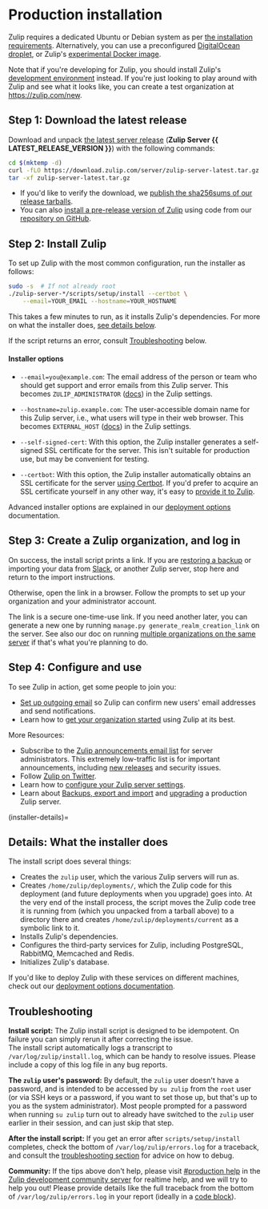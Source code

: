 # Production installation

Zulip requires a dedicated Ubuntu or Debian system as per
[the installation requirements](../production/requirements.md).
Alternatively, you can use a preconfigured
[DigitalOcean droplet](https://marketplace.digitalocean.com/apps/zulip?refcode=3ee45da8ee26),
or Zulip's [experimental Docker image](../production/deployment.html#zulip-in-docker).

Note that if you're developing for Zulip, you should install Zulip's
[development environment](../development/overview.md) instead.
If you're just looking to play around with Zulip and see what it looks like,
you can create a test organization at <https://zulip.com/new>.

## Step 1: Download the latest release

Download and unpack
[the latest server release](https://download.zulip.com/server/zulip-server-latest.tar.gz)
(**Zulip Server {{ LATEST_RELEASE_VERSION }}**) with the following commands:

```bash
cd $(mktemp -d)
curl -fLO https://download.zulip.com/server/zulip-server-latest.tar.gz
tar -xf zulip-server-latest.tar.gz
```

- If you'd like to verify the download, we
  [publish the sha256sums of our release tarballs](https://download.zulip.com/server/SHA256SUMS.txt).
- You can also
  [install a pre-release version of Zulip](../production/deployment.html#installing-zulip-from-git)
  using code from our [repository on GitHub](https://github.com/zulip/zulip/).

## Step 2: Install Zulip

To set up Zulip with the most common configuration,
run the installer as follows:

```bash
sudo -s  # If not already root
./zulip-server-*/scripts/setup/install --certbot \
    --email=YOUR_EMAIL --hostname=YOUR_HOSTNAME
```

This takes a few minutes to run, as it installs Zulip's dependencies.
For more on what the installer does, [see details below](#installer-details).

If the script returns an error,
consult [Troubleshooting](#troubleshooting) below.

#### Installer options

- `--email=you@example.com`: The email address of the person or team
  who should get support and error emails from this Zulip server.
  This becomes `ZULIP_ADMINISTRATOR` ([docs][doc-settings]) in the Zulip settings.

- `--hostname=zulip.example.com`: The user-accessible domain name for
  this Zulip server, i.e., what users will type in their web browser.
  This becomes `EXTERNAL_HOST` ([docs][doc-settings]) in the Zulip settings.

- `--self-signed-cert`: With this option, the Zulip installer
  generates a self-signed SSL certificate for the server.
  This isn't suitable for production use, but may be convenient for testing.

- `--certbot`: With this option, the Zulip installer automatically
  obtains an SSL certificate for the server [using Certbot][doc-certbot].
  If you'd prefer to acquire an SSL certificate yourself in any other way,
  it's easy to [provide it to Zulip][doc-ssl-manual].

Advanced installer options are explained
in our [deployment options][doc-deployment-options] documentation.

[doc-settings]: ../production/settings.md
[doc-certbot]: ../production/ssl-certificates.html#certbot-recommended
[doc-ssl-manual]: ../production/ssl-certificates.html#manual-install
[doc-deployment-options]: ../production/deployment.html#advanced-installer-options

## Step 3: Create a Zulip organization, and log in

On success, the install script prints a link.
If you are [restoring a backup][zulip-backups]
or importing your data from [Slack][slack-import],
or another Zulip server, stop here
and return to the import instructions.

[slack-import]: https://zulip.com/help/import-from-slack
[zulip-backups]: ../production/export-and-import.html#backups

Otherwise, open the link in a browser.
Follow the prompts to set up your organization
and your administrator account.

The link is a secure one-time-use link. If you need another
later, you can generate a new one by running
`manage.py generate_realm_creation_link` on the server. See also our
doc on running [multiple organizations on the same
server](multiple-organizations.md) if that's what you're planning to
do.

## Step 4: Configure and use

To see Zulip in action,
get some people to join you:

- [Set up outgoing email](email.md) so Zulip can confirm new users'
  email addresses and send notifications.
- Learn how to [get your organization started][realm-admin-docs]
  using Zulip at its best.

More Resources:

- Subscribe to the [Zulip announcements email
  list](https://groups.google.com/g/zulip-announce) for
  server administrators. This extremely low-traffic list is for
  important announcements, including [new
  releases](../overview/release-lifecycle.md) and security issues.
- Follow [Zulip on Twitter](https://twitter.com/zulip).
- Learn how to [configure your Zulip server settings](settings.md).
- Learn about [Backups, export and import](../production/export-and-import.md)
  and [upgrading](../production/upgrade-or-modify.md) a production Zulip
  server.

[realm-admin-docs]: https://zulip.com/help/getting-your-organization-started-with-zulip

(installer-details)=

## Details: What the installer does

The install script does several things:

- Creates the `zulip` user, which the various Zulip servers will run as.
- Creates `/home/zulip/deployments/`, which the Zulip code for this
  deployment (and future deployments when you upgrade) goes into.
  At the very end of the install process,
  the script moves the Zulip code tree it is running from (which you unpacked from a tarball above)
  to a directory there and creates `/home/zulip/deployments/current`
  as a symbolic link to it.
- Installs Zulip's dependencies.
- Configures the third-party services for Zulip,
  including PostgreSQL, RabbitMQ, Memcached and Redis.
- Initializes Zulip's database.

If you'd like to deploy Zulip with these services on different machines,
check out our [deployment options documentation](deployment.md).

## Troubleshooting

**Install script:**
The Zulip install script is designed to be idempotent.
On failure you can simply rerun it
after correcting the issue.  
The install script automatically logs a transcript to
`/var/log/zulip/install.log`,
which can be handy to resolve issues.
Please include a copy of this log file in any bug reports.

**The `zulip` user's password:**
By default, the `zulip` user doesn't have a password,
and is intended to be accessed by `su zulip` from the `root` user
(or via SSH keys or a password, if you want to set those up,
but that's up to you as the system administrator).
Most people prompted for a password when running `su zulip`
turn out to already have switched to the `zulip` user earlier in their session,
and can just skip that step.

**After the install script:**
If you get an error after `scripts/setup/install` completes,
check the bottom of `/var/log/zulip/errors.log` for a traceback,
and consult the [troubleshooting section](troubleshooting.md)
for advice on how to debug.

**Community:**
If the tips above don't help, please visit [#production help][production-help]
in the [Zulip development community server][chat-zulip-org] for realtime help,
and we will try to help you out!
Please provide details like the full traceback from the bottom of `/var/log/zulip/errors.log`
in your report (ideally in a [code block][code-block]).

[chat-zulip-org]: https://zulip.com/developer-community/
[production-help]: https://chat.zulip.org/#narrow/stream/31-production-help
[code-block]: https://zulip.com/help/code-blocks
